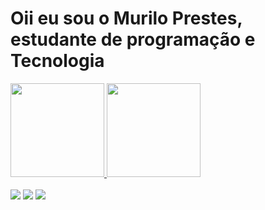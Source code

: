 <h1>Oii eu sou o Murilo Prestes, estudante de programação e Tecnologia</h1>


<div>
 <a href="https://github.com/murlprestes">
<img height ="150em"src="https://github-readme-stats.vercel.app/api?username=murlprestes&show_icons=true&theme=react">
<img height ="150em"src="https://github-readme-stats.vercel.app/api/top-langs/?username=murlprestes&layout=compact&theme=react">
</div>


<br>
<div> 
  <a href="https://instagram.com/murlprestes" target="_blank"><img src="https://img.shields.io/badge/-Instagram-%23E4405F?style=for-the-badge&logo=instagram&logoColor=white" target="_blank"></a>
  <a href = ""><img src="https://img.shields.io/badge/-Gmail-%23333?style=for-the-badge&logo=gmail&logoColor=white" target="_blank"></a>
  <a href="https://www.linkedin.com/in/murilo-prestes-645437254" target="_blank"><img src="https://img.shields.io/badge/-LinkedIn-%230077B5?style=for-the-badge&logo=linkedin&logoColor=white" target="_blank"></a> 
</div>
